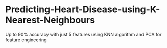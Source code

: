 # Predicting-Heart-Disease-using-K-Nearest-Neighbours
Up to 90% accuracy with just 5 features using KNN algorithm and PCA for feature engineering
